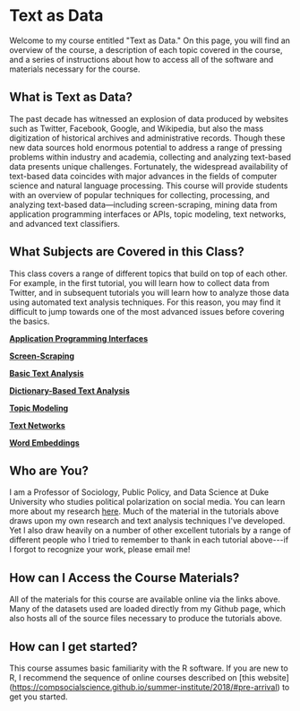 # Text as Data

Welcome to my course entitled "Text as Data." On this page, you will find an overview of the course, a description of each topic covered in the course, and a series of instructions about how to access all of the software and materials necessary for the course.

## What is Text as Data?

The past decade has witnessed an explosion of data produced by websites such as Twitter, Facebook, Google, and Wikipedia, but also the mass digitization of historical archives and administrative records. Though these new data sources hold enormous potential to address a range of pressing problems within industry and academia, collecting and analyzing text-based data presents unique challenges. Fortunately, the widespread availability of text-based data coincides with major advances in the fields of computer science and natural language processing. This course will provide students with an overview of popular techniques for collecting, processing, and analyzing text-based data—including screen-scraping, mining data from application programming interfaces or APIs, topic modeling, text networks, and advanced text classifiers. 

## What Subjects are Covered in this Class?

This class covers a range of different topics that build on top of each other. For example, in the first tutorial, you will learn how to collect data from Twitter, and in subsequent tutorials you will learn how to analyze those data using automated text analysis techniques. For this reason, you may find it difficult to jump towards one of the most advanced issues before covering the basics.

**[Application Programming Interfaces](https://cbail.github.io/textasdata/apis/rmarkdown/Application_Programming_interfaces.html)**  

**[Screen-Scraping](https://cbail.github.io/textasdata/screenscraping/rmarkdown/Screenscraping_in_R.html)**  

**[Basic Text Analysis](https://cbail.github.io/textasdata/basic-text-analysis/rmarkdown/Basic_Text_Analysis_in_R.html)**  

**[Dictionary-Based Text Analysis](https://cbail.github.io/textasdata/dictionary-methods/rmarkdown/SICSS_Dictionary-Based_Text_Analysis.html)**  

**[Topic Modeling](https://cbail.github.io/textasdata/topic-modeling/rmarkdown/SICSS_Topic_Modeling.html)**  

**[Text Networks](https://compsocialscience.github.io/summer-institute/2018/materials/day3-text-analysis/text-networks/rmarkdown/SICSS_Text_Networks.html)** 

**[Word Embeddings](https://cbail.github.io/textasdata/word2vec/rmarkdown/word2vec.html)**  


## Who are You?

I am a Professor of Sociology, Public Policy, and Data Science at Duke University who studies political polarization on social media. You can learn more about my research [here](http://www.chrisbail.net). Much of the material in the tutorials above draws upon my own research and text analysis techniques I've developed. Yet I also draw heavily on a number of other excellent tutorials by a range of different people who I tried to remember to thank in each tutorial above---if I forgot to recognize your work, please email me!

## How can I Access the Course Materials?

All of the materials for this course are available online via the links above. Many of the datasets used are loaded directly from my Github page, which also hosts all of the source files necessary to produce the tutorials above.

## How can I get started?

This course assumes basic familiarity with the R software. If you are new to R, I recommend the sequence of online courses described on [this website] (https://compsocialscience.github.io/summer-institute/2018/#pre-arrival) to get you started.


